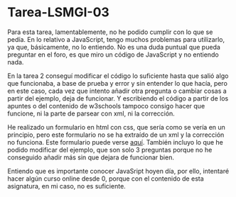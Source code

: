 # Tarea-LSMGI-03

Para esta tarea, lamentablemente, no he podido cumplir con lo que se pedía. En lo relativo a JavaScript, tengo muchos problemas para utilizarlo, ya que, básicamente, no lo entiendo. No es una duda puntual que pueda preguntar en el foro, es que miro un código de JavaScript y no entiendo nada.  

En la tarea 2 conseguí modificar el código lo suficiente hasta que salió algo que funcionaba, a base de prueba y error y sin entender lo que hacía, pero en este caso, cada vez que intento añadir otra pregunta o cambiar cosas a partir del ejemplo, deja de funcionar. Y escribiendo el código a partir de los apuntes o del contenido de w3schools tampoco consigo hacer que funcione, ni la parte de parsear con xml, ni la corrección.  

He realizado un formulario en html con css, que sería como se vería en un principio, pero este formulario no se ha extraído de un xml y la corrección no funciona. Este formulario puede verse [aquí](https://rawgit.com/AlbertoSB/Tarea-LMSGI-03-Formulario-HTML/master/index_questions.html). También incluyo lo que he podido modificar del ejemplo, que son solo 3 preguntas porque no he conseguido añadir más sin que dejara de funcionar bien.  

Entiendo que es importante conocer JavaSript hoyen día, por ello, intentaré hacer algún curso online desde 0, porque con el contenido de esta asignatura, en mi caso, no es suficiente.  
